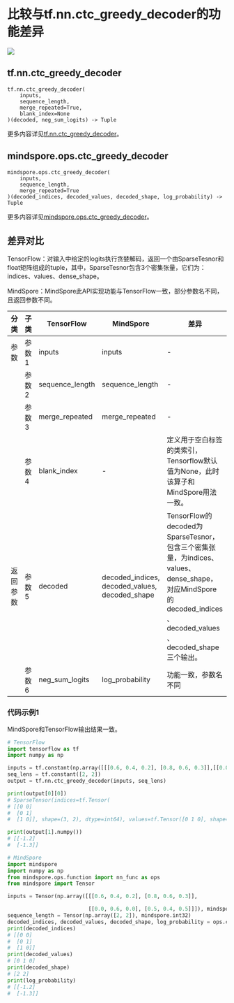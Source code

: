 # 比较与tf.nn.ctc_greedy_decoder的功能差异

<a href="https://gitee.com/mindspore/docs/blob/master/docs/mindspore/source_zh_cn/note/api_mapping/tensorflow_diff/ctc_greedy_decoder.md" target="_blank"><img src="https://mindspore-website.obs.cn-north-4.myhuaweicloud.com/website-images/master/resource/_static/logo_source.png"></a>

## tf.nn.ctc_greedy_decoder

```text
tf.nn.ctc_greedy_decoder(
    inputs,
    sequence_length,
    merge_repeated=True,
    blank_index=None
)(decoded, neg_sum_logits) -> Tuple
```

更多内容详见[tf.nn.ctc_greedy_decoder](https://tensorflow.google.cn/versions/r2.6/api_docs/python/tf/nn/ctc_greedy_decoder)。

## mindspore.ops.ctc_greedy_decoder

```text
mindspore.ops.ctc_greedy_decoder(
    inputs,
    sequence_length,
    merge_repeated=True
)(decoded_indices, decoded_values, decoded_shape, log_probability) -> Tuple
```

更多内容详见[mindspore.ops.ctc_greedy_decoder](https://www.mindspore.cn/docs/zh-CN/master/api_python/ops/mindspore.ops.ctc_greedy_decoder.html)。

## 差异对比

TensorFlow：对输入中给定的logits执行贪婪解码，返回一个由SparseTesnor和float矩阵组成的tuple，其中，SparseTesnor包含3个密集张量，它们为：indices、values、dense_shape。

MindSpore：MindSpore此API实现功能与TensorFlow一致，部分参数名不同，且返回参数不同。

| 分类 | 子类 |TensorFlow | MindSpore | 差异 |
| --- | --- | --- | --- |---|
|参数 | 参数1 | inputs | inputs        | -           |
|  | 参数2 | sequence_length       | sequence_length         | - |
|  | 参数3 | merge_repeated       | merge_repeated         | - |
|  | 参数4 | blank_index       | -         | 定义用于空白标签的类索引，Tensorflow默认值为None，此时该算子和MindSpore用法一致。 |
|返回参数| 参数5 | decoded       | decoded_indices, decoded_values, decoded_shape          | TensorFlow的decoded为SparseTesnor，包含三个密集张量，为indices、values、dense_shape，对应MindSpore的decoded_indices 、decoded_values 、decoded_shape三个输出。 |
|  | 参数6 | neg_sum_logits       | log_probability          | 功能一致，参数名不同 |

### 代码示例1

MindSpore和TensorFlow输出结果一致。

```python
# TensorFlow
import tensorflow as tf
import numpy as np

inputs = tf.constant(np.array([[[0.6, 0.4, 0.2], [0.8, 0.6, 0.3]],[[0.0, 0.6, 0.0], [0.5, 0.4, 0.5]]]), dtype=tf.float32)
seq_lens = tf.constant([2, 2])
output = tf.nn.ctc_greedy_decoder(inputs, seq_lens)

print(output[0][0])
# SparseTensor(indices=tf.Tensor(
# [[0 0]
#  [0 1]
#  [1 0]], shape=(3, 2), dtype=int64), values=tf.Tensor([0 1 0], shape=(3,), dtype=int64), dense_shape=tf.Tensor([2 2], shape=(2,), dtype=int64))

print(output[1].numpy())
# [[-1.2]
#  [-1.3]]

# MindSpore
import mindspore
import numpy as np
from mindspore.ops.function import nn_func as ops
from mindspore import Tensor

inputs = Tensor(np.array([[[0.6, 0.4, 0.2], [0.8, 0.6, 0.3]],

                          [[0.0, 0.6, 0.0], [0.5, 0.4, 0.5]]]), mindspore.float32)
sequence_length = Tensor(np.array([2, 2]), mindspore.int32)
decoded_indices, decoded_values, decoded_shape, log_probability = ops.ctc_greedy_decoder(inputs, sequence_length)
print(decoded_indices)
# [[0 0]
#  [0 1]
#  [1 0]]
print(decoded_values)
# [0 1 0]
print(decoded_shape)
# [2 2]
print(log_probability)
# [[-1.2]
#  [-1.3]]
```
